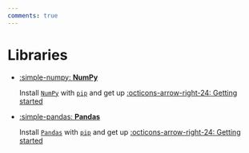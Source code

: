 ```yaml
---
comments: true
---
```


# **Libraries**

<div class="grid cards" markdown>

-   [:simple-numpy: __NumPy__](https://abdellatif-belmady.github.io/abdellatif-belmady/Tutorials/Libraries/numpy/)

    Install [`NumPy`](https://pypi.org/project/numpy/) with [`pip`](https://pypi.org/project/numpy/) and get up
    [:octicons-arrow-right-24: Getting started](https://abdellatif-belmady.github.io/abdellatif-belmady/Tutorials/Libraries/numpy/)

</div>

<div class="grid cards" markdown>

-   [:simple-pandas: __Pandas__](https://abdellatif-belmady.github.io/abdellatif-belmady/Tutorials/Libraries/pandas/)

    Install [`Pandas`](https://pypi.org/project/pandas/) with [`pip`](https://pypi.org/project/pandas/) and get up
    [:octicons-arrow-right-24: Getting started](https://abdellatif-belmady.github.io/abdellatif-belmady/Tutorials/Libraries/pandas/)

</div>
